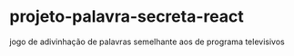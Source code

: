 # projeto-palavra-secreta-react
 jogo de adivinhação de palavras semelhante aos de programa televisivos

